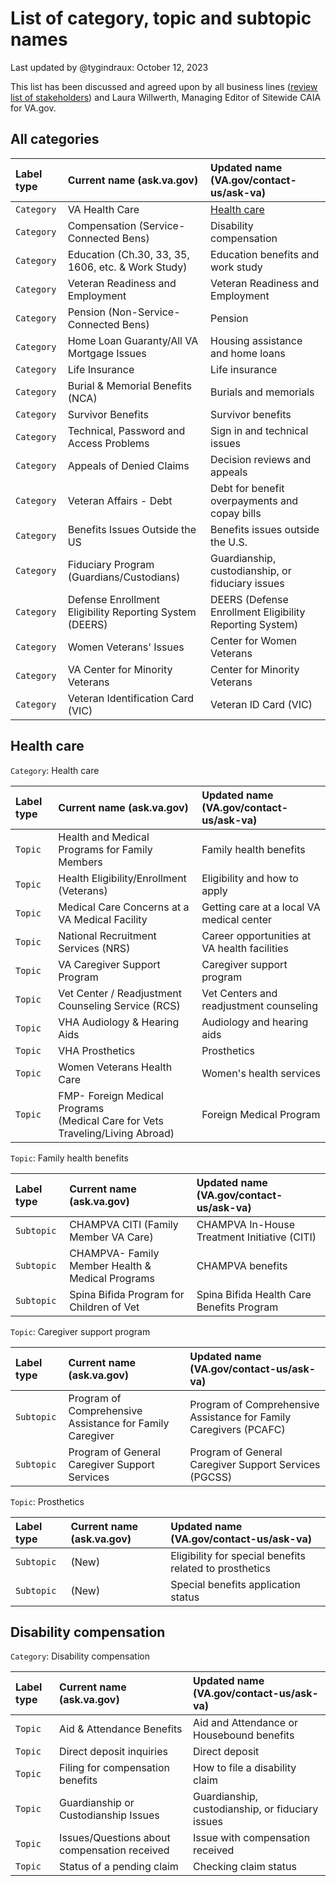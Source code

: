# List of category, topic and subtopic names

Last updated by @tygindraux: October 12, 2023

This list has been discussed and agreed upon by all business lines ([review list of stakeholders](https://github.com/department-of-veterans-affairs/va.gov-team/blob/master/products/ask-va/research/Business%20line%20engagement/List%20of%20stakeholders%20by%20category.md)) and Laura Willwerth, Managing Editor of Sitewide CAIA for VA.gov.

## All categories

|Label type|Current name (ask.va.gov)|Updated name (VA.gov/contact-us/ask-va)|
|:--|:--|:--|
|`Category`|VA Health Care|[Health care](https://github.com/department-of-veterans-affairs/va.gov-team/blob/master/products/ask-va/research/Business%20line%20engagement/List%20of%20category,%20topic%20and%20subtopic%20names.md#health-care)|
|`Category`|Compensation (Service-Connected Bens)|Disability compensation|
|`Category`|Education (Ch.30, 33, 35, 1606, etc. & Work Study)|Education benefits and work study|
|`Category`|Veteran Readiness and Employment|Veteran Readiness and Employment|
|`Category`|Pension (Non-Service-Connected Bens)|Pension|
|`Category`|Home Loan Guaranty/All VA Mortgage Issues|Housing assistance and home loans|
|`Category`|Life Insurance|Life insurance|
|`Category`|Burial & Memorial Benefits (NCA)|Burials and memorials|
|`Category`|Survivor Benefits|Survivor benefits|
|`Category`|Technical, Password and Access Problems|Sign in and technical issues|
|`Category`|Appeals of Denied Claims|Decision reviews and appeals|
|`Category`|Veteran Affairs - Debt|Debt for benefit overpayments and copay bills|
|`Category`|Benefits Issues Outside the US|Benefits issues outside the U.S.|
|`Category`|Fiduciary Program (Guardians/Custodians)|Guardianship, custodianship, or fiduciary issues|
|`Category`|Defense Enrollment Eligibility Reporting System (DEERS)|DEERS (Defense Enrollment Eligibility Reporting System)|
|`Category`|Women Veterans' Issues|Center for Women Veterans|
|`Category`|VA Center for Minority Veterans|Center for Minority Veterans|
|`Category`|Veteran Identification Card (VIC)|Veteran ID Card (VIC)|

## Health care

`Category`: Health care

|Label type|Current name (ask.va.gov)|Updated name (VA.gov/contact-us/ask-va)|
|:--|:--|:--|
|`Topic`|Health and Medical Programs for Family Members|Family health benefits|
|`Topic`|Health Eligibility/Enrollment (Veterans)|Eligibility and how to apply|
|`Topic`|Medical Care Concerns at a VA Medical Facility|Getting care at a local VA medical center|
|`Topic`|National Recruitment Services (NRS)|Career opportunities at VA health facilities|
|`Topic`|VA Caregiver Support Program|Caregiver support program|
|`Topic`|Vet Center / Readjustment Counseling Service (RCS)|Vet Centers and readjustment counseling|
|`Topic`|VHA Audiology & Hearing Aids|Audiology and hearing aids|
|`Topic`|VHA Prosthetics|Prosthetics|
|`Topic`|Women Veterans Health Care|Women's health services|
|`Topic`|FMP- Foreign Medical Programs <br> (Medical Care for Vets Traveling/Living Abroad)|Foreign Medical Program|

`Topic`: Family health benefits

|Label type|Current name (ask.va.gov)|Updated name (VA.gov/contact-us/ask-va)|
|:--|:--|:--|
|`Subtopic`|CHAMPVA CITI (Family Member VA Care)|CHAMPVA In-House Treatment Initiative (CITI)|
|`Subtopic`|CHAMPVA- Family Member Health & Medical Programs|CHAMPVA benefits|
|`Subtopic`|Spina Bifida Program for Children of Vet|Spina Bifida Health Care Benefits Program|

`Topic`: Caregiver support program

|Label type|Current name (ask.va.gov)|Updated name (VA.gov/contact-us/ask-va)|
|:--|:--|:--|
|`Subtopic`|Program of Comprehensive Assistance for Family Caregiver|Program of Comprehensive Assistance for Family Caregivers (PCAFC)|
|`Subtopic`|Program of General Caregiver Support Services|Program of General Caregiver Support Services (PGCSS)|

`Topic`: Prosthetics

|Label type|Current name (ask.va.gov)|Updated name (VA.gov/contact-us/ask-va)|
|:--|:--|:--|
|`Subtopic`|(New)|Eligibility for special benefits related to prosthetics|
|`Subtopic`|(New)|Special benefits application status|

## Disability compensation

`Category`: Disability compensation

|Label type|Current name (ask.va.gov)|Updated name (VA.gov/contact-us/ask-va)|
|:--|:--|:--|
|`Topic`|Aid & Attendance Benefits|Aid and Attendance or Housebound benefits|
|`Topic`|Direct deposit inquiries|Direct deposit|
|`Topic`|Filing for compensation benefits|How to file a disability claim|
|`Topic`|Guardianship or Custodianship Issues|Guardianship, custodianship, or fiduciary issues|
|`Topic`|Issues/Questions about compensation received|Issue with compensation received|
|`Topic`|Status of a pending claim|Checking claim status|
